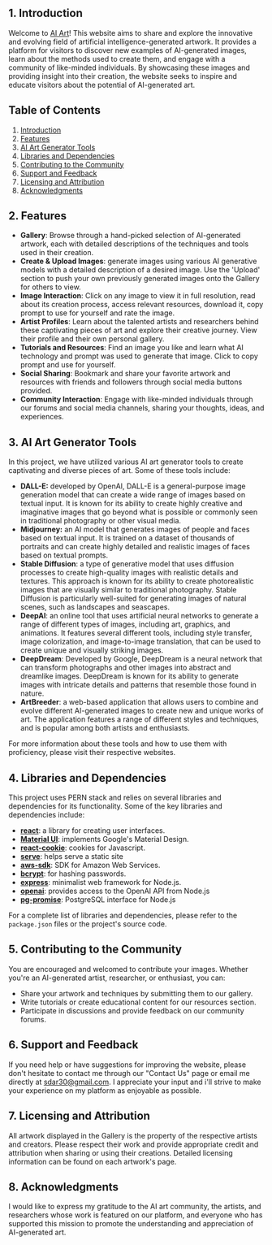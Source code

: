 ## 1. Introduction

Welcome to [AI Art](https://ai-art.adaptable.app/)! This website aims to share and explore the innovative and evolving field of artificial intelligence-generated artwork. It provides a platform for visitors to discover new examples of AI-generated images, learn about the methods used to create them, and engage with a community of like-minded individuals. By showcasing these images and providing insight into their creation, the website seeks to inspire and educate visitors about the potential of AI-generated art.

## Table of Contents

1. [Introduction](#1-introduction)
2. [Features](#2-features)
3. [AI Art Generator Tools](#3-ai-art-generator-tools)
4. [Libraries and Dependencies](#4-libraries-and-dependencies)
5. [Contributing to the Community](#5-contributing-to-the-community)
6. [Support and Feedback](#6-support-and-feedback)
7. [Licensing and Attribution](#7-licensing-and-attribution)
8. [Acknowledgments](#8-acknowledgments)

## 2. Features

- **__Gallery__**: Browse through a hand-picked selection of AI-generated artwork, each with detailed descriptions of the techniques and tools used in their creation.
- **Create & Upload Images**: generate images using various AI generative models with a detailed description of a desired image. Use the 'Upload' section to push your own previously generated images onto the Gallery for others to view.
- **Image Interaction**: Click on any image to view it in full resolution, read about its creation process, access relevant resources, download it, copy prompt to use for yourself and rate the image.
- **Artist Profiles**: Learn about the talented artists and researchers behind these captivating pieces of art and explore their creative journey. View their profile and their own personal gallery.
- **Tutorials and Resources**: Find an image you like and learn what AI technology and prompt was used to generate that image. Click to copy prompt and use for yourself.
- **Social Sharing**: Bookmark and share your favorite artwork and resources with friends and followers through social media buttons provided.
- **Community Interaction**: Engage with like-minded individuals through our forums and social media channels, sharing your thoughts, ideas, and experiences.

## 3. AI Art Generator Tools

In this project, we have utilized various AI art generator tools to create captivating and diverse pieces of art. Some of these tools include:

- **DALL-E:** developed by OpenAI, DALL-E is a general-purpose image generation model that can create a wide range of images based on textual input. It is known for its ability to create highly creative and imaginative images that go beyond what is possible or commonly seen in traditional photography or other visual media.
- **Midjourney:** an AI model that generates images of people and faces based on textual input. It is trained on a dataset of thousands of portraits and can create highly detailed and realistic images of faces based on textual prompts.
- **Stable Diffusion**: a type of generative model that uses diffusion processes to create high-quality images with realistic details and textures. This approach is known for its ability to create photorealistic images that are visually similar to traditional photography. Stable Diffusion is particularly well-suited for generating images of natural scenes, such as landscapes and seascapes.
- **DeepAI**: an online tool that uses artificial neural networks to generate a range of different types of images, including art, graphics, and animations. It features several different tools, including style transfer, image colorization, and image-to-image translation, that can be used to create unique and visually striking images.
- **DeepDream**: Developed by Google, DeepDream is a neural network that can transform photographs and other images into abstract and dreamlike images. DeepDream is known for its ability to generate images with intricate details and patterns that resemble those found in nature.
- **ArtBreeder**: a web-based application that allows users to combine and evolve different AI-generated images to create new and unique works of art. The application features a range of different styles and techniques, and is popular among both artists and enthusiasts.

For more information about these tools and how to use them with proficiency, please visit their respective websites.

## 4. Libraries and Dependencies

This project uses PERN stack and relies on several libraries and dependencies for its functionality. Some of the key libraries and dependencies include:

- [**react**](https://www.npmjs.com/package/react): a library for creating user interfaces.
- [**Material UI**](https://www.npmjs.com/package/@mui/material): implements Google's Material Design.
- [**react-cookie**](https://www.npmjs.com/package/react-cookie): cookies for Javascript.
- [**serve**](https://www.npmjs.com/package/serve): helps serve a static site
- [**aws-sdk**](https://www.npmjs.com/package/aws-sdk): SDK for Amazon Web Services.
- [**bcrypt**](https://www.npmjs.com/package/bcrypt): for hashing passwords.
- [**express**](https://www.npmjs.com/package/express): minimalist web framework for Node.js.
- [**openai**](https://www.npmjs.com/package/openai): provides access to the OpenAI API from Node.js
- [**pg-promise**](https://www.npmjs.com/package/pg-promise): PostgreSQL interface for Node.js

For a complete list of libraries and dependencies, please refer to the `package.json` files or the project's source code.

## 5. Contributing to the Community

You are encouraged and welcomed to contribute your images. Whether you're an AI-generated artist, researcher, or enthusiast, you can:

- Share your artwork and techniques by submitting them to our gallery.
- Write tutorials or create educational content for our resources section.
- Participate in discussions and provide feedback on our community forums.

## 6. Support and Feedback

If you need help or have suggestions for improving the website, please don't hesitate to contact me through our "Contact Us" page or email me directly at sdar30@gmail.com. I appreciate your input and i'll strive to make your experience on my  platform as enjoyable as possible.

## 7. Licensing and Attribution

All artwork displayed in the Gallery is the property of the respective artists and creators. Please respect their work and provide appropriate credit and attribution when sharing or using their creations. Detailed licensing information can be found on each artwork's page.

## 8. Acknowledgments

I would like to express my gratitude to the AI art community, the artists, and researchers whose work is featured on our platform, and everyone who has supported this mission to promote the understanding and appreciation of AI-generated art.
